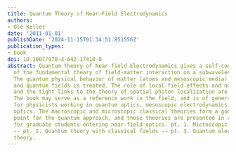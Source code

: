 ```yaml
---
title: Quantum Theory of Near-Field Electrodynamics
authors:
- Ole Keller
date: '2011-01-01'
publishDate: '2024-11-15T01:34:51.851556Z'
publication_types:
- book
doi: 10.1007/978-3-642-17410-0
abstract: Quantum Theory of Near-field Electrodynamics gives a self-contained account
  of the fundamental theory of field-matter interaction on a subwavelength scale.
  The quantum physical behavior of matter (atoms and mesoscopic media) in both classical
  and quantum fields is treated. The role of local-field effects and nonlocal electrodynamics,
  and the tight links to the theory of spatial photon localization are emphasized.
  The book may serve as a reference work in the field, and is of general interest
  for physicists working in quantum optics, mesoscopic electrodynamics and physical
  optics. The macroscopic and microscopic classical theories form a good starting
  point for the quantum approach, and these theories are presented in a manner appropriate
  for graduate students entering near-field optics. pt. 1. Microscopic classical theory
  -- pt. 2. Quantum theory with classical fields -- pt. 3. Quantum electrodynamic
  theory.
---
```

